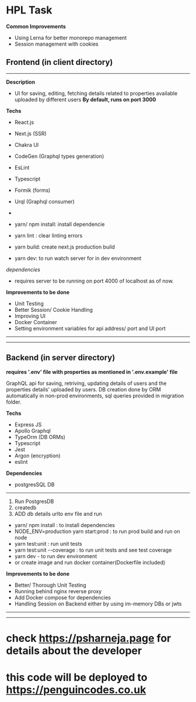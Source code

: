 # HPL Task

**Common Improvements**
- Using Lerna for better monorepo management
- Session management with cookies

## Frontend (in client directory)

****
**Description**
- UI for saving, editing, fetching details related to properties available uploaded by different users
**By default, runs on port 3000**

**Techs**

- React.js
- Next.js (SSR)
- Chakra UI
- CodeGen (Graphql types generation)
- EsLint
- Typescript
- Formik (forms)
- Urql (Graphql consumer)
- 

- yarn/ npm install: install dependencie
- yarn lint : clear linting errors
- yarn build: create next.js production build
- yarn dev: to run watch server for in dev environment

*dependencies*
- requires server to be running on port 4000 of localhost as of now.


**Improvements to be done** 
- Unit Testing
- Better Session/ Cookie Handling
- Improving UI
- Docker Container
- Setting environment variables for api address/ port and UI port
****
****

## Backend (in server directory)

**requires '.env' file with properties as mentioned in '.env.example' file**

GraphQL api for saving, retriving, updating details of users and the properties details' uploaded by users.
DB creation done by ORM automatically in non-prod environments, sql queries provided in migration folder.

**Techs**
- Express JS
- Apollo Graphql
- TypeOrm (DB ORMs)
- Typescript
- Jest
- Argon (encryption)
- eslint

**Dependencies**

- postgresSQL DB
****

1. Run PostgresDB
2. createdb
3. ADD db details urlto env file and run


- yarn/ npm install :  to install dependencies 
- NODE_ENV=production yarn start:prod :  to run prod build and run on node
- yarn test:unit : run unit tests
- yarn test:unit --coverage : to run unit tests and see test coverage
- yarn dev - to run dev environment
- or create image and run docker container(Dockerfile included)

**Improvements to be done** 
- Better/ Thorough Unit Testing
- Running behind nginx reverse proxy
- Add Docker compose for dependencies
- Handling Session on Backend either by using im-memory DBs or jwts
****
****


# check https://psharneja.page for details about the developer
# this code will be deployed to https://penguincodes.co.uk
